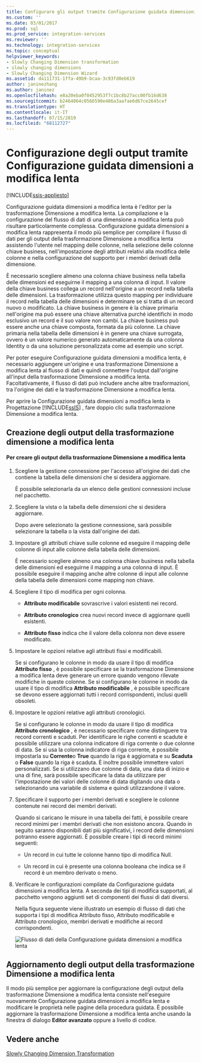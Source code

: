 ```yaml
---
title: Configurare gli output tramite Configurazione guidata dimensioni a modifica lenta | Microsoft Docs
ms.custom: ''
ms.date: 03/01/2017
ms.prod: sql
ms.prod_service: integration-services
ms.reviewer: ''
ms.technology: integration-services
ms.topic: conceptual
helpviewer_keywords:
- Slowly Changing Dimension transformation
- slowly changing dimensions
- Slowly Changing Dimension Wizard
ms.assetid: da111731-1ffa-49b9-bcaa-3c93fd0eb619
author: janinezhang
ms.author: janinez
ms.openlocfilehash: e8a20eba0f0452953f7c1bc8b27acc00fb16d638
ms.sourcegitcommit: b2464064c0566590e486a3aafae6d67ce2645cef
ms.translationtype: HT
ms.contentlocale: it-IT
ms.lasthandoff: 07/15/2019
ms.locfileid: "68112727"
---
```

# <a name="configure-outputs-using-the-slowly-changing-dimension-wizard"></a>Configurazione degli output tramite Configurazione guidata dimensioni a modifica lenta

[!INCLUDE[ssis-appliesto](../../../includes/ssis-appliesto-ssvrpluslinux-asdb-asdw-xxx.md)]


  Configurazione guidata dimensioni a modifica lenta è l'editor per la trasformazione Dimensione a modifica lenta. La compilazione e la configurazione del flusso di dati di una dimensione a modifica lenta può risultare particolarmente complessa. Configurazione guidata dimensioni a modifica lenta rappresenta il modo più semplice per compilare il flusso di dati per gli output della trasformazione Dimensione a modifica lenta assistendo l'utente nel mapping delle colonne, nella selezione delle colonne chiave business, nell'impostazione degli attributi relativi alla modifica delle colonne e nella configurazione del supporto per i membri derivati della dimensione.  
  
 È necessario scegliere almeno una colonna chiave business nella tabella delle dimensioni ed eseguirne il mapping a una colonna di input. Il valore della chiave business collega un record nell'origine a un record nella tabella delle dimensioni. La trasformazione utilizza questo mapping per individuare il record nella tabella delle dimensioni e determinare se si tratta di un record nuovo o modificato. La chiave business in genere è la chiave primaria nell'origine ma può essere una chiave alternativa purché identifichi in modo esclusivo un record e il suo valore non cambi. La chiave business può essere anche una chiave composta, formata da più colonne. La chiave primaria nella tabella delle dimensioni è in genere una chiave surrogata, ovvero è un valore numerico generato automaticamente da una colonna Identity o da una soluzione personalizzata come ad esempio uno script.  
  
 Per poter eseguire Configurazione guidata dimensioni a modifica lenta, è necessario aggiungere un'origine e una trasformazione Dimensione a modifica lenta al flusso di dati e quindi connettere l'output dall'origine all'input della trasformazione Dimensione a modifica lenta. Facoltativamente, il flusso di dati può includere anche altre trasformazioni, tra l'origine dei dati e la trasformazione Dimensione a modifica lenta.  
  
 Per aprire la Configurazione guidata dimensioni a modifica lenta in Progettazione [!INCLUDE[ssIS](../../../includes/ssis-md.md)] , fare doppio clic sulla trasformazione Dimensione a modifica lenta.  
  
## <a name="creating-slowly-changing-dimension-outputs"></a>Creazione degli output della trasformazione dimensione a modifica lenta  
  
#### <a name="to-create-slowly-changing-dimension-transformation-outputs"></a>Per creare gli output della trasformazione Dimensione a modifica lenta  
  
1.  Scegliere la gestione connessione per l'accesso all'origine dei dati che contiene la tabella delle dimensioni che si desidera aggiornare.  
  
     È possibile selezionarla da un elenco delle gestioni connessioni incluse nel pacchetto.  
  
2.  Scegliere la vista o la tabella delle dimensioni che si desidera aggiornare.  
  
     Dopo avere selezionato la gestione connessione, sarà possibile selezionare la tabella o la vista dall'origine dei dati.  
  
3.  Impostare gli attributi chiave sulle colonne ed eseguire il mapping delle colonne di input alle colonne della tabella delle dimensioni.  
  
     È necessario scegliere almeno una colonna chiave business nella tabella delle dimensioni ed eseguirne il mapping a una colonna di input. È possibile eseguire il mapping anche altre colonne di input alle colonne della tabella delle dimensioni come mapping non chiave.  
  
4.  Scegliere il tipo di modifica per ogni colonna.  
  
    -   **Attributo modificabile** sovrascrive i valori esistenti nei record.  
  
    -   **Attributo cronologico** crea nuovi record invece di aggiornare quelli esistenti.  
  
    -   **Attributo fisso** indica che il valore della colonna non deve essere modificato.  
  
5.  Impostare le opzioni relative agli attributi fissi e modificabili.  
  
     Se si configurano le colonne in modo da usare il tipo di modifica **Attributo fisso** , è possibile specificare se la trasformazione Dimensione a modifica lenta deve generare un errore quando vengono rilevate modifiche in queste colonne. Se si configurano le colonne in modo da usare il tipo di modifica **Attributo modificabile** , è possibile specificare se devono essere aggiornati tutti i record corrispondenti, inclusi quelli obsoleti.  
  
6.  Impostare le opzioni relative agli attributi cronologici.  
  
     Se si configurano le colonne in modo da usare il tipo di modifica **Attributo cronologico** , è necessario specificare come distinguere tra record correnti e scaduti. Per identificare le righe correnti e scadute è possibile utilizzare una colonna indicatore di riga corrente o due colonne di data. Se si usa la colonna indicatore di riga corrente, è possibile impostarla su **Corrente**o **True** quando la riga è aggiornata e su **Scaduta** o **False** quando la riga è scaduta. È inoltre possibile immettere valori personalizzati. Se si utilizzano due colonne di data, una data di inizio e una di fine, sarà possibile specificare la data da utilizzare per l'impostazione dei valori delle colonne di data digitando una data o selezionando una variabile di sistema e quindi utilizzandone il valore.  
  
7.  Specificare il supporto per i membri derivati e scegliere le colonne contenute nei record dei membri derivati.  
  
     Quando si caricano le misure in una tabella dei fatti, è possibile creare record minimi per i membri derivati che non esistono ancora. Quando in seguito saranno disponibili dati più significativi, i record delle dimensioni potranno essere aggiornati. È possibile creare i tipi di record minimi seguenti:  
  
    -   Un record in cui tutte le colonne hanno tipo di modifica Null.  
  
    -   Un record in cui è presente una colonna booleana che indica se il record è un membro derivato o meno.  
  
8.  Verificare le configurazioni compilate da Configurazione guidata dimensioni a modifica lenta. A seconda dei tipi di modifica supportati, al pacchetto vengono aggiunti set di componenti dei flussi di dati diversi.  
  
     Nella figura seguente viene illustrato un esempio di flusso di dati che supporta i tipi di modifica Attributo fisso, Attributo modificabile e Attributo cronologico, membri derivati e modifiche ai record corrispondenti.  
  
     ![Flusso di dati della Configurazione guidata dimensioni a modifica lenta](../../../integration-services/data-flow/transformations/media/dimensionwizard.gif "Flusso di dati della Configurazione guidata dimensioni a modifica lenta")  
  
## <a name="updating-slowly-changing-dimension-outputs"></a>Aggiornamento degli output della trasformazione Dimensione a modifica lenta  
 Il modo più semplice per aggiornare la configurazione degli output della trasformazione Dimensione a modifica lenta consiste nell'eseguire nuovamente Configurazione guidata dimensioni a modifica lenta e modificare le proprietà nelle pagine della procedura guidata. È possibile aggiornare la trasformazione Dimensione a modifica lenta anche usando la finestra di dialogo **Editor avanzato** oppure a livello di codice.  
  
## <a name="see-also"></a>Vedere anche  
 [Slowly Changing Dimension Transformation](../../../integration-services/data-flow/transformations/slowly-changing-dimension-transformation.md)  
  
  
